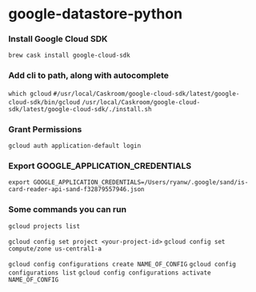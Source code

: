 # google-datastore-python

### Install Google Cloud SDK
`brew cask install google-cloud-sdk`

### Add cli to path, along with autocomplete
`which gcloud`
`#/usr/local/Caskroom/google-cloud-sdk/latest/google-cloud-sdk/bin/gcloud`
`/usr/local/Caskroom/google-cloud-sdk/latest/google-cloud-sdk/./install.sh`

### Grant Permissions
`gcloud auth application-default login`

### Export GOOGLE_APPLICATION_CREDENTIALS
`export GOOGLE_APPLICATION_CREDENTIALS=/Users/ryanw/.google/sand/is-card-reader-api-sand-f32879557946.json`


### Some commands you can run
`gcloud projects list`

`gcloud config set project <your-project-id>`
`gcloud config set compute/zone us-central1-a`

`gcloud config configurations create NAME_OF_CONFIG`
`gcloud config configurations list`
`gcloud config configurations activate NAME_OF_CONFIG`
